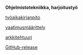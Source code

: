 **Ohjelmistotekniikka, harjoitustyö**

[työaikakirjanpito](https://github.com/UndergroundSea/ot-harjoitustyo/blob/master/dokumentaatio/tyoaikakirjanpito.md)

[vaatimusmäärittely](https://github.com/UndergroundSea/ot-harjoitustyo/blob/master/dokumentaatio/vaatimusmaarittely.md)

[arkkitehtuuri](https://github.com/UndergroundSea/ot-harjoitustyo/blob/master/dokumentaatio/arkkitehtuuri.md)

[GitHub-release](https://github.com/UndergroundSea/ot-harjoitustyo/releases/tag/viikko6)
